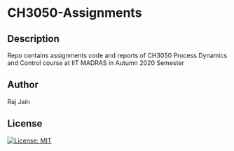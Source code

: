 # CH3050-Assignments

<meta name="google-site-verification" content="KUJO5KX5Oys8xauBUg3zfdYCbn40k8O-UTPdKo1Z4rg" />

## Description
Repo contains assignments code and reports of CH3050 Process Dynamics and Control course at IIT MADRAS in Autumn 2020 Semester

## Author
Raj Jain

## License
[![License: MIT](https://img.shields.io/badge/License-MIT-yellow.svg)](https://opensource.org/licenses/MIT)
